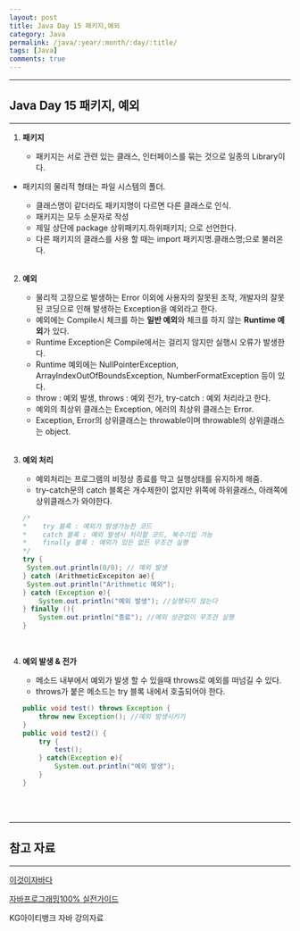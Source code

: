 ```yaml
---
layout: post
title: Java Day 15 패키지,예외
category: Java
permalink: /java/:year/:month/:day/:title/
tags: [Java]
comments: true
---
```


---

## Java Day 15 패키지, 예외

---

1. **패키지**

   * 패키지는 서로 관련 있는 클래스, 인터페이스를 묶는 것으로 일종의 Library이다.
* 패키지의 물리적 형태는 파일 시스템의 폴더.
   * 클래스명이 같더라도 패키지명이 다르면 다른 클래스로 인식.
   * 패키지는 모두 소문자로 작성
   * 제일 상단에 package 상위패키지.하위패키지; 으로 선언한다.
   * 다른 패키지의 클래스를 사용 할 때는 import 패키지명.클래스명;으로 불러온다.
   
   <br>
   
2. **예외**

   * 물리적 고장으로 발생하는 Error 이외에 사용자의 잘못된 조작, 개발자의 잘못된 코딩으로 인해 발생하는 Exception을 예외라고 한다.
   * 예외에는 Compile시 체크를 하는 **일반 예외**와 체크를 하지 않는 **Runtime 예외**가 있다.
   * Runtime Exception은 Compile에서는 걸리지 않지만 실행시 오류가 발생한다.
   * Runtime 예외에는 NullPointerException, ArrayIndexOutOfBoundsException, NumberFormatException 등이 있다. 
   * throw : 예외 발생, throws : 예외 전가, try-catch : 예외 처리라고 한다.
   * 예외의 최상위 클래스는 Exception, 에러의 최상위 클래스는 Error.
   * Exception, Error의 상위클래스는 throwable이며 throwable의 상위클래스는 object.

   <br>

3. **예외 처리**

   * 예외처리는 프로그램의 비정상 종료를 막고 실행상태를 유지하게 해줌.
   * try-catch문의 catch 블록은 개수제한이 없지만 위쪽에 하위클래스, 아래쪽에 상위클래스가 와야한다.

   ```java
   /*
   *	try 블록 : 예외가 발생가능한 코드
   *	catch 블록 : 예외 발생시 처리할 코드, 복수기입 가능
   *	finally 블록 : 예외가 있든 없든 무조건 실행
   */
   try {
   	System.out.println(0/0); // 예외 발생    
   } catch (ArithmeticExcepiton ae){
   	System.out.println("Arithmetic 예외");
   } catch (Exception e){
       System.out.println("예외 발생"); //실행되지 않는다
   } finally (){
       System.out.println("종료"); //예외 상관없이 무조건 실행
   }
   ```

   <br>

4. **예외 발생 & 전가**

   * 메소드 내부에서 예외가 발생 할 수 있을때 throws로 예외를 떠넘길 수 있다.
   * throws가 붙은 메소드는 try 블록 내에서 호출되어야 한다.

   ```java
   public void test() throws Exception {
       throw new Exception(); //예외 발생시키기
   }
   public void test2() {
       try {
           test();
       } catch(Exception e){
           System.out.println("예외 발생");
       }
   }
   ```

<br>


<br>

---

## 참고 자료

---

[이것이자바다](https://search.naver.com/p/crd/rd?m=1&px=372&py=301&sx=372&sy=301&p=U8%2B6elprvxZssZE2jZdssssst3s-144921&q=%EC%9D%B4%EA%B2%83%EC%9D%B4%EC%9E%90%EB%B0%94%EB%8B%A4&ie=utf8&rev=1&ssc=tab.nx.all&f=nexearch&w=nexearch&s=PBP5TVeA7DcahwSb6x2cgg%3D%3D&time=1607436874734&bt=1&a=bok_2nd.tit&r=1&i=98000001_00000000000000000083103F&u=https%3A%2F%2Fbook.naver.com%2Fbookdb%2Fbook_detail.nhn%3Fbid%3D8589375&cr=2) 

[자바프로그래밍100% 실전가이드](https://search.naver.com/p/crd/rd?m=1&px=452&py=2087&sx=452&sy=187&p=U8%2B6mlprvN8ssv4Hs6VssssssdK-349054&q=%EC%9E%90%EB%B0%94%ED%94%84%EB%A1%9C%EA%B7%B8%EB%9E%98%EB%B0%8D+100%25%EC%8B%A4%EC%A0%84%EA%B0%80%EC%9D%B4%EB%93%9C&ie=utf8&rev=1&ssc=tab.nx.all&f=nexearch&w=nexearch&s=PBP5TVeA7DcahwSb6x2cgg%3D%3D&time=1607436967623&bt=1&a=bok_2nd.tit&r=2&i=98000001_000000000000000000E3CF39&u=https%3A%2F%2Fbook.naver.com%2Fbookdb%2Fbook_detail.nhn%3Fbid%3D14929721&cr=4) 

KG아이티뱅크 자바 강의자료